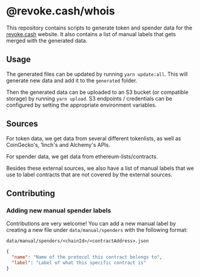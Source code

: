 # @revoke.cash/whois

This repository contains scripts to generate token and spender data for the [revoke.cash](https://revoke.cash) website. It also contains a list of manual labels that gets merged with the generated data.

## Usage

The generated files can be updated by running `yarn update:all`. This will generate new data and add it to the `generated` folder.

Then the generated data can be uploaded to an S3 bucket (or compatible storage) by running `yarn upload`. S3 endpoints / credentials can be configured by setting the appropriate environment variables.

## Sources

For token data, we get data from several different tokenlists, as well as CoinGecko's, 1inch's and Alchemy's APIs.

For spender data, we get data from ethereum-lists/contracts.

Besides these external sources, we also have a list of manual labels that we use to label contracts that are not covered by the external sources.

## Contributing

### Adding new manual spender labels

Contributions are very welcome! You can add a new manual label by creating a new file under `data/manual/spenders` with the following format:

`data/manual/spenders/<chainId>/<contractAddress>.json`

```json
{
  "name": "Name of the protocol this contract belongs to",
  "label": "Label of what this specific contract is"
}
```
